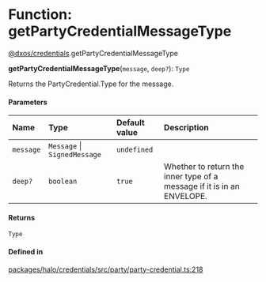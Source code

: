# Function: getPartyCredentialMessageType

[@dxos/credentials](../modules/dxos_credentials.md).getPartyCredentialMessageType

**getPartyCredentialMessageType**(`message`, `deep?`): `Type`

Returns the PartyCredential.Type for the message.

#### Parameters

| Name | Type | Default value | Description |
| :------ | :------ | :------ | :------ |
| `message` | `Message` \| `SignedMessage` | `undefined` |  |
| `deep?` | `boolean` | `true` | Whether to return the inner type of a message if it is in an ENVELOPE. |

#### Returns

`Type`

#### Defined in

[packages/halo/credentials/src/party/party-credential.ts:218](https://github.com/dxos/dxos/blob/main/packages/halo/credentials/src/party/party-credential.ts#L218)
